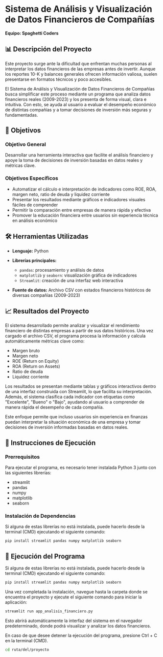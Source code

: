 # Sistema de Análisis y Visualización de Datos Financieros de Compañías

**Equipo: Spaghetti Coders**

## 📊 Descripción del Proyecto

Este proyecto surge ante la dificultad que enfrentan muchas personas al interpretar los datos financieros de las empresas antes de invertir. Aunque los reportes 10-K y balances generales ofrecen información valiosa, suelen presentarse en formatos técnicos y poco accesibles.

El Sistema de Análisis y Visualización de Datos Financieros de Compañías busca simplificar este proceso mediante un programa que analiza datos financieros reales (2009-2023) y los presenta de forma visual, clara e intuitiva. Con esto, se ayuda al usuario a evaluar el desempeño económico de distintas compañías y a tomar decisiones de inversión más seguras y fundamentadas.

## 🎯 Objetivos

### Objetivo General
Desarrollar una herramienta interactiva que facilite el análisis financiero y apoye la toma de decisiones de inversión basadas en datos reales y métricas clave.

### Objetivos Específicos
- Automatizar el cálculo e interpretación de indicadores como ROE, ROA, margen neto, ratio de deuda y liquidez corriente
- Presentar los resultados mediante gráficos e indicadores visuales fáciles de comprender
- Permitir la comparación entre empresas de manera rápida y efectiva
- Promover la educación financiera entre usuarios sin experiencia técnica en análisis económico

## 🛠️ Herramientas Utilizadas

- **Lenguaje:** Python
- **Librerías principales:**
  - `pandas`: procesamiento y análisis de datos
  - `matplotlib` y `seaborn`: visualización gráfica de indicadores
  - `Streamlit`: creación de una interfaz web interactiva

- **Fuente de datos:** Archivo CSV con estados financieros históricos de diversas compañías (2009-2023)

## 📈 Resultados del Proyecto

El sistema desarrollado permite analizar y visualizar el rendimiento financiero de distintas empresas a partir de sus datos históricos. Una vez cargado el archivo CSV, el programa procesa la información y calcula automáticamente métricas clave como:

- Margen bruto
- Margen neto
- ROE (Return on Equity)
- ROA (Return on Assets)
- Ratio de deuda
- Liquidez corriente

Los resultados se presentan mediante tablas y gráficos interactivos dentro de una interfaz construida con Streamlit, lo que facilita su interpretación. Además, el sistema clasifica cada indicador con etiquetas como "Excelente", "Bueno" o "Bajo", ayudando al usuario a comprender de manera rápida el desempeño de cada compañía.

Este enfoque permite que incluso usuarios sin experiencia en finanzas puedan interpretar la situación económica de una empresa y tomar decisiones de inversión informadas basadas en datos reales.

## 🚀 Instrucciones de Ejecución

### Prerrequisitos
Para ejecutar el programa, es necesario tener instalada Python 3 junto con las siguientes librerías:
- streamlit
- pandas
- numpy
- matplotlib
- seaborn

### Instalación de Dependencias
Si alguna de estas librerías no está instalada, puede hacerlo desde la terminal (CMD) ejecutando el siguiente comando:

```bash
pip install streamlit pandas numpy matplotlib seaborn
```
## 🚀 Ejecución del Programa

Si alguna de estas librerías no está instalada, puede hacerlo desde la terminal (CMD) ejecutando el siguiente comando:
```bash
pip install streamlit pandas numpy matplotlib seaborn
```
Una vez completada la instalación, navegue hasta la carpeta donde se encuentra el proyecto y ejecute el siguiente comando para iniciar la aplicación:

```bash
streamlit run app_analisis_financiero.py
```
Esto abrirá automáticamente la interfaz del sistema en el navegador predeterminado, donde podrá visualizar y analizar los datos financieros.

En caso de que desee detener la ejecución del programa, presione Ctrl + C en la terminal (CMD).

```bash
cd ruta/del/proyecto
```
